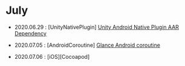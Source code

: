 
# July

- 2020.06.29 : [UnityNativePlugin]
[Unity Android Native Plugin AAR Dependency](https://github.com/superbderrick/TIL/blob/master/UnityNativePlugin/UnityAARDefendecy.md)

- 2020.07.05 : [AndroidCoroutine]
[Glance Android coroutine](https://github.com/superbderrick/TIL/blob/master/AndroidCoroutine/coroutine00.md)

- 2020.07.06 : [iOS][Cocoapod]
